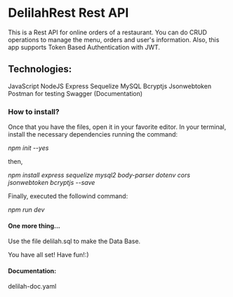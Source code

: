 # DelilahRest Rest API
This is a Rest API for online orders of a restaurant. You can do CRUD operations to manage the menu, orders and user's information. Also, this app supports Token Based Authentication with JWT. 

## Technologies:
JavaScript
NodeJS
Express
Sequelize
MySQL
Bcryptjs
Jsonwebtoken
Postman for testing
Swagger (Documentation)

### How to install?

Once that you have the files, open it in your favorite editor.
In your terminal, install the necessary dependencies running the command:

*npm init --yes*

then,

*npm install express sequelize mysql2 body-parser dotenv cors jsonwebtoken bcryptjs --save*

Finally, executed the followind command: 

*npm run dev*

#### One more thing...
Use the file delilah.sql to make the Data Base.

You have all set! 
Have fun!:)


#### Documentation:
delilah-doc.yaml
